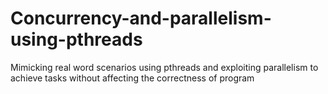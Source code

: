 # Concurrency-and-parallelism-using-pthreads
Mimicking real word scenarios using pthreads and exploiting parallelism to achieve tasks without affecting the correctness of program

